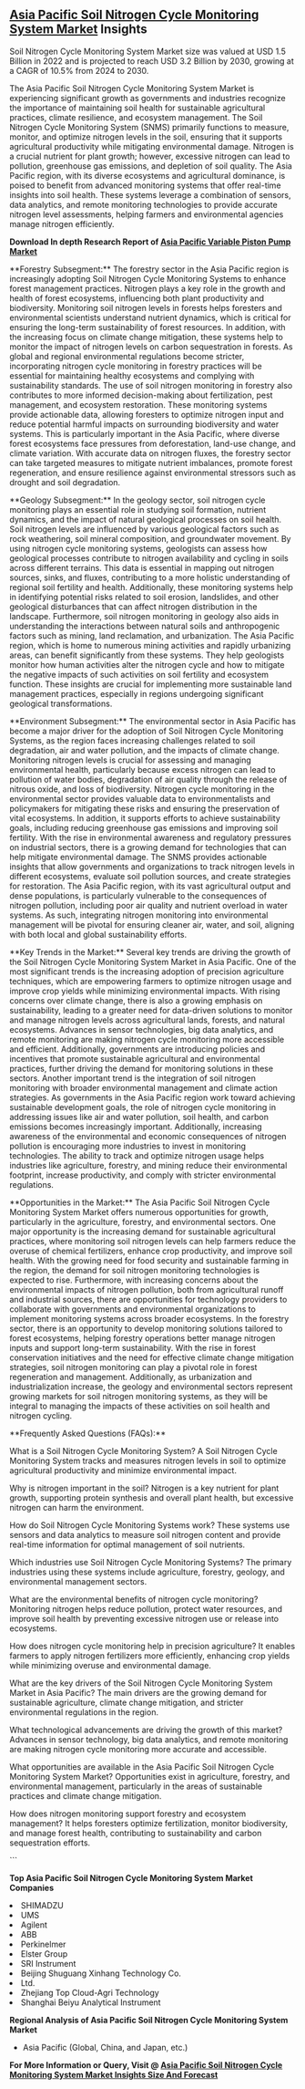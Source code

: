 <h2><a href="https://www.verifiedmarketreports.com/download-sample/?rid=287116&amp;utm_source=Github-Feb&amp;utm_medium=219" target="_blank">Asia Pacific Soil Nitrogen Cycle Monitoring System Market</a> Insights</h2><p>Soil Nitrogen Cycle Monitoring System Market size was valued at USD 1.5 Billion in 2022 and is projected to reach USD 3.2 Billion by 2030, growing at a CAGR of 10.5% from 2024 to 2030.</p><p><p>The Asia Pacific Soil Nitrogen Cycle Monitoring System Market is experiencing significant growth as governments and industries recognize the importance of maintaining soil health for sustainable agricultural practices, climate resilience, and ecosystem management. The Soil Nitrogen Cycle Monitoring System (SNMS) primarily functions to measure, monitor, and optimize nitrogen levels in the soil, ensuring that it supports agricultural productivity while mitigating environmental damage. Nitrogen is a crucial nutrient for plant growth; however, excessive nitrogen can lead to pollution, greenhouse gas emissions, and depletion of soil quality. The Asia Pacific region, with its diverse ecosystems and agricultural dominance, is poised to benefit from advanced monitoring systems that offer real-time insights into soil health. These systems leverage a combination of sensors, data analytics, and remote monitoring technologies to provide accurate nitrogen level assessments, helping farmers and environmental agencies manage nitrogen efficiently. <strong><p><strong>Download In depth Research Report of <a href="https://www.verifiedmarketreports.com/download-sample/?rid=236118&amp;utm_source=Pulse-Dec&amp;utm_medium=219" target="_blank">Asia Pacific Variable Piston Pump Market</a></strong></p></strong></p> <p>**Forestry Subsegment:** The forestry sector in the Asia Pacific region is increasingly adopting Soil Nitrogen Cycle Monitoring Systems to enhance forest management practices. Nitrogen plays a key role in the growth and health of forest ecosystems, influencing both plant productivity and biodiversity. Monitoring soil nitrogen levels in forests helps foresters and environmental scientists understand nutrient dynamics, which is critical for ensuring the long-term sustainability of forest resources. In addition, with the increasing focus on climate change mitigation, these systems help to monitor the impact of nitrogen levels on carbon sequestration in forests. As global and regional environmental regulations become stricter, incorporating nitrogen cycle monitoring in forestry practices will be essential for maintaining healthy ecosystems and complying with sustainability standards. The use of soil nitrogen monitoring in forestry also contributes to more informed decision-making about fertilization, pest management, and ecosystem restoration. These monitoring systems provide actionable data, allowing foresters to optimize nitrogen input and reduce potential harmful impacts on surrounding biodiversity and water systems. This is particularly important in the Asia Pacific, where diverse forest ecosystems face pressures from deforestation, land-use change, and climate variation. With accurate data on nitrogen fluxes, the forestry sector can take targeted measures to mitigate nutrient imbalances, promote forest regeneration, and ensure resilience against environmental stressors such as drought and soil degradation. </p> <p>**Geology Subsegment:** In the geology sector, soil nitrogen cycle monitoring plays an essential role in studying soil formation, nutrient dynamics, and the impact of natural geological processes on soil health. Soil nitrogen levels are influenced by various geological factors such as rock weathering, soil mineral composition, and groundwater movement. By using nitrogen cycle monitoring systems, geologists can assess how geological processes contribute to nitrogen availability and cycling in soils across different terrains. This data is essential in mapping out nitrogen sources, sinks, and fluxes, contributing to a more holistic understanding of regional soil fertility and health. Additionally, these monitoring systems help in identifying potential risks related to soil erosion, landslides, and other geological disturbances that can affect nitrogen distribution in the landscape. Furthermore, soil nitrogen monitoring in geology also aids in understanding the interactions between natural soils and anthropogenic factors such as mining, land reclamation, and urbanization. The Asia Pacific region, which is home to numerous mining activities and rapidly urbanizing areas, can benefit significantly from these systems. They help geologists monitor how human activities alter the nitrogen cycle and how to mitigate the negative impacts of such activities on soil fertility and ecosystem function. These insights are crucial for implementing more sustainable land management practices, especially in regions undergoing significant geological transformations. </p> <p>**Environment Subsegment:** The environmental sector in Asia Pacific has become a major driver for the adoption of Soil Nitrogen Cycle Monitoring Systems, as the region faces increasing challenges related to soil degradation, air and water pollution, and the impacts of climate change. Monitoring nitrogen levels is crucial for assessing and managing environmental health, particularly because excess nitrogen can lead to pollution of water bodies, degradation of air quality through the release of nitrous oxide, and loss of biodiversity. Nitrogen cycle monitoring in the environmental sector provides valuable data to environmentalists and policymakers for mitigating these risks and ensuring the preservation of vital ecosystems. In addition, it supports efforts to achieve sustainability goals, including reducing greenhouse gas emissions and improving soil fertility. With the rise in environmental awareness and regulatory pressures on industrial sectors, there is a growing demand for technologies that can help mitigate environmental damage. The SNMS provides actionable insights that allow governments and organizations to track nitrogen levels in different ecosystems, evaluate soil pollution sources, and create strategies for restoration. The Asia Pacific region, with its vast agricultural output and dense populations, is particularly vulnerable to the consequences of nitrogen pollution, including poor air quality and nutrient overload in water systems. As such, integrating nitrogen monitoring into environmental management will be pivotal for ensuring cleaner air, water, and soil, aligning with both local and global sustainability efforts. </p> <p>**Key Trends in the Market:** Several key trends are driving the growth of the Soil Nitrogen Cycle Monitoring System Market in Asia Pacific. One of the most significant trends is the increasing adoption of precision agriculture techniques, which are empowering farmers to optimize nitrogen usage and improve crop yields while minimizing environmental impacts. With rising concerns over climate change, there is also a growing emphasis on sustainability, leading to a greater need for data-driven solutions to monitor and manage nitrogen levels across agricultural lands, forests, and natural ecosystems. Advances in sensor technologies, big data analytics, and remote monitoring are making nitrogen cycle monitoring more accessible and efficient. Additionally, governments are introducing policies and incentives that promote sustainable agricultural and environmental practices, further driving the demand for monitoring solutions in these sectors. Another important trend is the integration of soil nitrogen monitoring with broader environmental management and climate action strategies. As governments in the Asia Pacific region work toward achieving sustainable development goals, the role of nitrogen cycle monitoring in addressing issues like air and water pollution, soil health, and carbon emissions becomes increasingly important. Additionally, increasing awareness of the environmental and economic consequences of nitrogen pollution is encouraging more industries to invest in monitoring technologies. The ability to track and optimize nitrogen usage helps industries like agriculture, forestry, and mining reduce their environmental footprint, increase productivity, and comply with stricter environmental regulations. </p> <p>**Opportunities in the Market:** The Asia Pacific Soil Nitrogen Cycle Monitoring System Market offers numerous opportunities for growth, particularly in the agriculture, forestry, and environmental sectors. One major opportunity is the increasing demand for sustainable agricultural practices, where monitoring soil nitrogen levels can help farmers reduce the overuse of chemical fertilizers, enhance crop productivity, and improve soil health. With the growing need for food security and sustainable farming in the region, the demand for soil nitrogen monitoring technologies is expected to rise. Furthermore, with increasing concerns about the environmental impacts of nitrogen pollution, both from agricultural runoff and industrial sources, there are opportunities for technology providers to collaborate with governments and environmental organizations to implement monitoring systems across broader ecosystems. In the forestry sector, there is an opportunity to develop monitoring solutions tailored to forest ecosystems, helping forestry operations better manage nitrogen inputs and support long-term sustainability. With the rise in forest conservation initiatives and the need for effective climate change mitigation strategies, soil nitrogen monitoring can play a pivotal role in forest regeneration and management. Additionally, as urbanization and industrialization increase, the geology and environmental sectors represent growing markets for soil nitrogen monitoring systems, as they will be integral to managing the impacts of these activities on soil health and nitrogen cycling. </p> <p>**Frequently Asked Questions (FAQs):** <p>What is a Soil Nitrogen Cycle Monitoring System? A Soil Nitrogen Cycle Monitoring System tracks and measures nitrogen levels in soil to optimize agricultural productivity and minimize environmental impact.</p> <p>Why is nitrogen important in the soil? Nitrogen is a key nutrient for plant growth, supporting protein synthesis and overall plant health, but excessive nitrogen can harm the environment.</p> <p>How do Soil Nitrogen Cycle Monitoring Systems work? These systems use sensors and data analytics to measure soil nitrogen content and provide real-time information for optimal management of soil nutrients.</p> <p>Which industries use Soil Nitrogen Cycle Monitoring Systems? The primary industries using these systems include agriculture, forestry, geology, and environmental management sectors.</p> <p>What are the environmental benefits of nitrogen cycle monitoring? Monitoring nitrogen helps reduce pollution, protect water resources, and improve soil health by preventing excessive nitrogen use or release into ecosystems.</p> <p>How does nitrogen cycle monitoring help in precision agriculture? It enables farmers to apply nitrogen fertilizers more efficiently, enhancing crop yields while minimizing overuse and environmental damage.</p> <p>What are the key drivers of the Soil Nitrogen Cycle Monitoring System Market in Asia Pacific? The main drivers are the growing demand for sustainable agriculture, climate change mitigation, and stricter environmental regulations in the region.</p> <p>What technological advancements are driving the growth of this market? Advances in sensor technology, big data analytics, and remote monitoring are making nitrogen cycle monitoring more accurate and accessible.</p> <p>What opportunities are available in the Asia Pacific Soil Nitrogen Cycle Monitoring System Market? Opportunities exist in agriculture, forestry, and environmental management, particularly in the areas of sustainable practices and climate change mitigation.</p> <p>How does nitrogen monitoring support forestry and ecosystem management? It helps foresters optimize fertilization, monitor biodiversity, and manage forest health, contributing to sustainability and carbon sequestration efforts.</p> ```</p><p><strong>Top Asia Pacific Soil Nitrogen Cycle Monitoring System Market Companies</strong></p><div data-test-id=""><p><li>SHIMADZU</li><li> UMS</li><li> Agilent</li><li> ABB</li><li> Perkinelmer</li><li> Elster Group</li><li> SRI Instrument</li><li> Beijing Shuguang Xinhang Technology Co.</li><li> Ltd.</li><li> Zhejiang Top Cloud-Agri Technology</li><li> Shanghai Beiyu Analytical Instrument</li></p><div><strong>Regional Analysis of&nbsp;Asia Pacific Soil Nitrogen Cycle Monitoring System Market</strong></div><ul><li dir="ltr"><p dir="ltr">Asia Pacific (Global, China, and Japan, etc.)</p></li></ul><p><strong>For More Information or Query, Visit @&nbsp;</strong><strong><a href="https://www.verifiedmarketreports.com/product/soil-nitrogen-cycle-monitoring-system-market/?utm_source=Github-Feb&amp;utm_medium=219" target="_blank">Asia Pacific Soil Nitrogen Cycle Monitoring System Market Insights Size And Forecast</a></strong></p></div><h2>&nbsp;</h2><div data-test-id="">&nbsp;</div>
